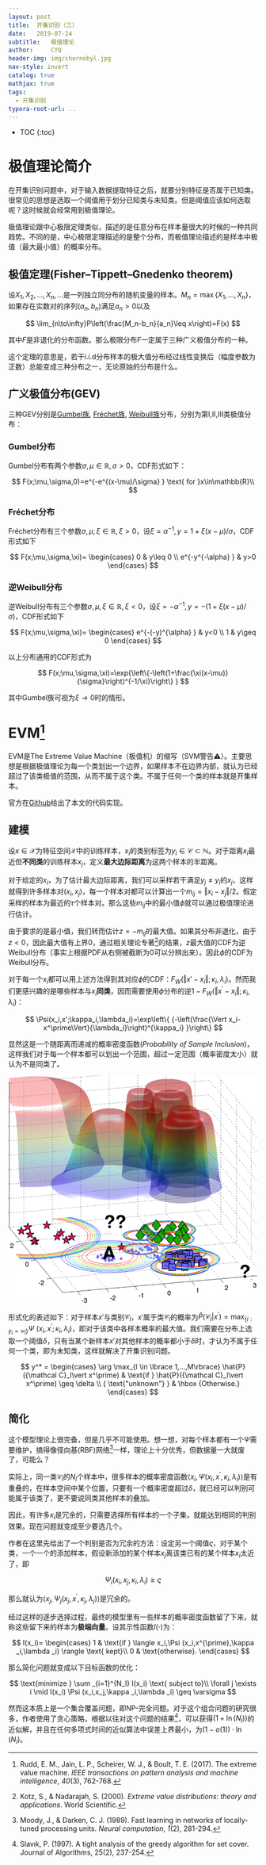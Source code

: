 ```yaml
---
layout: post
title:  开集识别（三）
date:   2019-07-24 
subtitle:   极值理论
author:     CYQ
header-img: img/chernobyl.jpg
nav-style: invert
catalog: true
mathjax: true
tags:
  - 开集识别
typora-root-url: ..
---
```


* TOC
{:toc}
# 极值理论简介

在开集识别问题中，对于输入数据提取特征之后，就要分别特征是否属于已知类。很常见的思想是选取一个阈值用于划分已知类与未知类。但是阈值应该如何选取呢？这时候就会经常用到极值理论。

极值理论跟中心极限定理类似，描述的是任意分布在样本量很大的时候的一种共同趋势。不同的是，中心极限定理描述的是整个分布，而极值理论描述的是样本中极值（最大最小值）的概率分布。

## 极值定理(Fisher–Tippett–Gnedenko theorem)

设$X_1,X_2,\dots,X_n,\dots$是一列独立同分布的随机变量的样本。$M_n=\max\lbrace X_1,\dots,X_n\rbrace$，如果存在实数对的序列$(a_n,b_n)$满足$a_n>0$以及

$$
\lim_{n\to\infty}P\left(\frac{M_n-b_n}{a_n}\leq x\right)=F(x)
$$

其中$F$是非退化的分布函数。那么极限分布$F$一定属于三种广义极值分布的一种。

这个定理的意思是，若干i.i.d分布样本的极大值分布经过线性变换后（幅度参数为正数）总能变成三种分布之一，无论原始的分布是什么。

## 广义极值分布(GEV)

三种GEV分别是[Gumbel族](https://en.wikipedia.org/wiki/Gumbel_distribution), [Fréchet族](https://en.wikipedia.org/wiki/Fréchet_distribution), [Weibull族](https://en.wikipedia.org/wiki/Weibull_distribution)分布，分别为第Ⅰ,Ⅱ,Ⅲ类极值分布：

### Gumbel分布

Gumbel分布有两个参数$\sigma,\mu\in\mathbb{R},\sigma>0$，CDF形式如下：

$$
F(x;\mu,\sigma,0)=e^{-e^{(x-\mu)/\sigma} } \text{ for }x\in\mathbb{R}\\
$$

### Fréchet分布

Fréchet分布有三个参数$\sigma,\mu,\xi\in\mathbb{R},\xi>0$，设$\xi=\alpha^{-1},y=1+\xi(x-\mu)/\sigma$，CDF形式如下

$$
F(x;\mu,\sigma,\xi)=
\begin{cases}
0 & y\leq 0 \\
e^{-y^{-\alpha} } & y>0 
\end{cases}
$$

### 逆Weibull分布

逆Weibull分布有三个参数$\sigma,\mu,\xi\in\mathbb{R},\xi<0$，设$\xi=-\alpha^{-1},y=-(1+\xi(x-\mu)/\sigma)$，CDF形式如下

$$
F(x;\mu,\sigma,\xi)=
\begin{cases}
e^{-(-y)^{\alpha} } & y<0 \\
1 & y\geq 0
\end{cases}
$$

以上分布通用的CDF形式为

$$
F(x;\mu,\sigma,\xi)=\exp{\left\{-\left(1+\frac{\xi(x-\mu)}{\sigma}\right)^{-1/\xi}\right\} }
$$

其中Gumbel族可视为$\xi\to 0$时的情形。

# EVM[^rudd2017extreme]

EVM是The Extreme Value Machine（极值机）的缩写（SVM警告:warning:）。主要思想是根据极值理论为每一个类划出一个边界，如果样本不在边界内部，就认为已经超过了该类极值的范围，从而不属于这个类。不属于任何一个类的样本就是开集样本。

官方在[Github](https://github.com/EMRResearch/ExtremeValueMachine)给出了本文的代码实现。

## 建模

设$x\in\mathcal{X}$为特征空间$\mathcal{X}$中的训练样本，$x_i$的类别标签为$y_i\in\mathcal{C}\subset\mathbb{N}$。对于距离$x_i$最近但**不同类**的训练样本$x_j$，定义**最大边际距离**为这两个样本的半距离。

对于给定的$x_i$，为了估计最大边际距离，我们可以采样若干满足$y_j\neq y_i$的$x_j$，这样就得到许多样本对$(x_i,x_j)$，每一个样本对都可以计算出一个$m_{ij}=\Vert x_i-x_j\Vert/2$。假定采样的样本为最近的$\tau$个样本对。那么这些$m_{ij}$中的最小值$\phi$就可以通过极值理论进行估计。

由于要求的是最小值，我们转而估计$z=-m_{ij}$的最大值。如果其分布非退化，由于$z<0$，因此最大值有上界0，通过相关理论专著[^kotz2000extreme]的结果，$z$最大值的CDF为逆Weibull分布（事实上根据PDF从右侧被截断为0可以分辨出来）。因此$\phi$的CDF为Weibull分布。

对于每一个$x_i$都可以用上述方法得到其对应$\phi$的CDF：$F_W(\Vert x'-x_i \Vert;\kappa_i,\lambda_i)$。然而我们更感兴趣的是哪些样本与$x_i$**同类**，因而需要使用$\phi$分布的逆$1-F_{W}(\Vert x^{\prime}-x_i \Vert ; \kappa_i,\lambda_i)$：

$$
\Psi(x_i,x';\kappa_i,\lambda_i)=\exp\left\{ {-\left(\frac{\Vert x_i-x^\prime\Vert}{\lambda_i}\right)^{\kappa_i} }\right\}
$$

显然这是一个随距离而递减的概率密度函数(*Probability of Sample Inclusion*)，这样我们对于每一个样本都可以划出一个范围，超过一定范围（概率密度太小）就认为不是同类了。

![](/img/rudd1-2707495-large.gif)

形式化的表述如下：对于样本$x'$与类别${\mathcal C}_l$，$x'$属于类${\mathcal C}_l$的概率为$\hat{P}({\mathcal C}_l \vert x^{\prime}) = \max _{\lbrace i: y_i = {\mathcal C}_l\rbrace} {\Psi\  (x_i,x^{\prime}; \kappa _i, \lambda _i)}$，即对于该类中各样本概率的最大值。我们需要在分布上选取一个阈值$\delta$，只有当某个新样本$x'$对其他样本的概率都小于$\delta$时，才认为不属于任何一个类，即为未知类，这样就解决了开集识别问题。

$$
y^* =
\begin{cases}
 \arg \max_{l \in \lbrace 1,...,M\rbrace} \hat{P}({\mathcal C}_l\vert x^\prime)
 & \text{if } \hat{P}({\mathcal C}_l\vert x^\prime) \geq \delta \\ 
{ \text{"unknown"} } & \hbox {Otherwise.} 
\end{cases}
$$

## 简化

这个模型理论上很完备，但是几乎不可能使用。想一想，对每个样本都有一个$\Psi$需要维护，搞得像径向基(RBF)网络[^moody1989fast]一样，理论上十分优秀，但数据量一大就废了，可能么？

实际上，同一类$\mathcal{C}_l$的$N_l$个样本中，很多样本的概率密度函数$\langle x_i,\Psi (x_i,x^{\prime},\kappa _i,\lambda _i) \rangle$是有重叠的，在样本空间中某个位置，只要有一个概率密度超过$\delta$，就已经可以判别可能属于该类了，更不要说同类其他样本的叠加。

因此，有许多$x_i$是冗余的，只需要选择所有样本的一个子集，就能达到相同的判别效果。现在问题就变成至少要选几个。

作者在这里先给出了一个判别是否为冗余的方法：设定另一个阈值$\varsigma$，对于某个类，一个一个的添加样本，假设新添加的某个样本$x_j$离该类已有的某个样本$x_i$太近了，即

$$
\Psi _i(x_i,x_j,\kappa _i,\lambda _i) \geq \varsigma
$$

那么就认为$\langle x_j,\Psi_j (x_j,x^{\prime},\kappa _j, \lambda _j) \rangle$是冗余的。

经过这样的逐步选择过程，最终的模型里有一些样本的概率密度函数留了下来，就称这些留下来的样本为**极端向量**。设其示性函数$I(\cdot)$为：

$$
I(x_i)=
\begin{cases}
1 & \text{if } \langle x_i,\Psi (x_i,x^{\prime},\kappa _i,\lambda _i) \rangle
 \text{ kept}\\ 
0 & \text{otherwise}. 
\end{cases}
$$

那么简化问题就变成以下目标函数的优化：

$$
\text{minimize } \sum _{i=1}^{N_l} I(x_i) \text{ subject to}\\ 
\forall j \exists i \mid I(x_i) \Psi (x_i,x_j,\kappa _i,\lambda _i) \geq \varsigma
$$

然而这本质上是一个集合覆盖问题，即NP-完全问题。对于这个组合问题的研究很多，作者使用了贪心策略，根据以往对这个问题的结果[^slavik1997tight]，可以获得$(1+\ln (N_l))$的近似解，并且在任何多项式时间的近似算法中误差上界最小，为$(1-o(1))\cdot \ln(N_l)$。

[^rudd2017extreme]: Rudd, E. M., Jain, L. P., Scheirer, W. J., & Boult, T. E. (2017). The extreme value machine. *IEEE transactions on pattern analysis and machine intelligence*, *40*(3), 762-768.

[^kotz2000extreme]: Kotz, S., & Nadarajah, S. (2000). *Extreme value distributions: theory and applications*. World Scientific.

[^moody1989fast]: Moody, J., & Darken, C. J. (1989). Fast learning in networks of locally-tuned processing units. *Neural computation*, *1*(2), 281-294.

[^slavik1997tight]: Slavık, P. (1997). A tight analysis of the greedy algorithm for set cover. Journal of Algorithms, 25(2), 237-254.